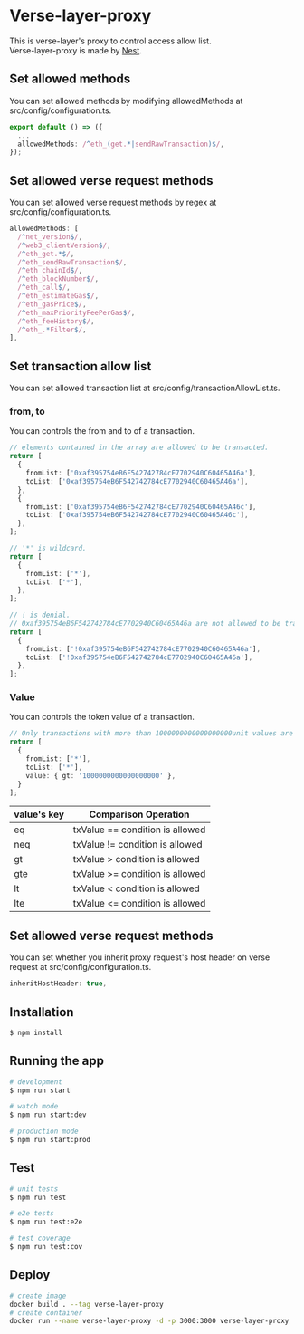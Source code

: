 # Verse-layer-proxy
This is verse-layer's proxy to control access allow list.<br>
Verse-layer-proxy is made by [Nest](https://github.com/nestjs/nest).

## Set allowed methods
You can set allowed methods by modifying allowedMethods at src/config/configuration.ts.
```typescript
export default () => ({
  ...
  allowedMethods: /^eth_(get.*|sendRawTransaction)$/, 
});
```

## Set allowed verse request methods
You can set allowed verse request methods by regex at src/config/configuration.ts.
```typescript
allowedMethods: [
  /^net_version$/,
  /^web3_clientVersion$/,
  /^eth_get.*$/,
  /^eth_sendRawTransaction$/,
  /^eth_chainId$/,
  /^eth_blockNumber$/,
  /^eth_call$/,
  /^eth_estimateGas$/,
  /^eth_gasPrice$/,
  /^eth_maxPriorityFeePerGas$/,
  /^eth_feeHistory$/,
  /^eth_.*Filter$/,
],
```

## Set transaction allow list
You can set allowed transaction list at src/config/transactionAllowList.ts.

### from, to
You can controls the from and to of a transaction.

```typescript
// elements contained in the array are allowed to be transacted.
return [
  {
    fromList: ['0xaf395754eB6F542742784cE7702940C60465A46a'],
    toList: ['0xaf395754eB6F542742784cE7702940C60465A46a'],
  },
  {
    fromList: ['0xaf395754eB6F542742784cE7702940C60465A46c'],
    toList: ['0xaf395754eB6F542742784cE7702940C60465A46c'],
  },
];
```

```typescript
// '*' is wildcard.
return [
  {
    fromList: ['*'],
    toList: ['*'],
  },
];
```

```typescript
// ! is denial.
// 0xaf395754eB6F542742784cE7702940C60465A46a are not allowed to be transacted.
return [
  {
    fromList: ['!0xaf395754eB6F542742784cE7702940C60465A46a'],
    toList: ['!0xaf395754eB6F542742784cE7702940C60465A46a'],
  },
];
```

### Value
You can controls the token value of a transaction.

```typescript
// Only transactions with more than 1000000000000000000unit values are allowed.
return [
  {
    fromList: ['*'],
    toList: ['*'],
    value: { gt: '1000000000000000000' },
  }
];
```

| value's key  |  Comparison Operation  |
| ---- | ---- |
|  eq  |  txValue == condition is allowed  |
|  neq  |  txValue != condition is allowed  |
|  gt  |  txValue > condition is allowed  |
|  gte  |  txValue >= condition is allowed  |
|  lt  |  txValue < condition is allowed  |
|  lte  |  txValue <= condition is allowed  |

## Set allowed verse request methods
You can set whether you inherit proxy request's host header on verse request at src/config/configuration.ts.
```typescript
inheritHostHeader: true,
```

## Installation

```bash
$ npm install
```

## Running the app

```bash
# development
$ npm run start

# watch mode
$ npm run start:dev

# production mode
$ npm run start:prod
```

## Test

```bash
# unit tests
$ npm run test

# e2e tests
$ npm run test:e2e

# test coverage
$ npm run test:cov
```

## Deploy
```bash
# create image
docker build . --tag verse-layer-proxy
# create container
docker run --name verse-layer-proxy -d -p 3000:3000 verse-layer-proxy
```